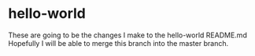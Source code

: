 # hello-world

These are going to be the changes I make to the hello-world README.md
Hopefully I will be able to merge this branch into the master branch.
